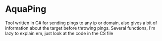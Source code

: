 # AquaPing
Tool written in C# for sending pings to any ip or domain, also gives a bit of information about the target before throwing pings.
Several functions, I'm lazy to explain em, just look at the code in the CS file
